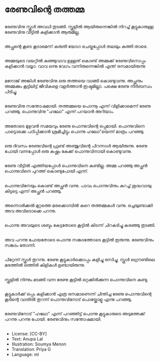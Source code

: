 # രേണുവിന്റെ തത്തമ്മ

##
രേണുവിനു സ്കൂൾ അവധി തുടങ്ങി. സ്കൂളിൽ ആയിരുന്നെങ്കിൽ നിറച്ച് കൂട്ടുകാരുള്ള രേണുവിനു വീട്ടിൽ കളിക്കാൻ ആരുമില്ല. 

##
അച്ഛന്റെ കൂടെ കൂ‍ടാമെന്ന്  കരുതി  യോഗ ചെയ്തപ്പോൾ തലയും കുത്തി  താഴെ.

##
അമ്മയുടെ വയറ്റിൽ കുഞ്ഞുവാവ ഉള്ളത് കൊണ്ട് അമ്മക്ക് രേണുവിനൊപ്പം കളിക്കാൻ വയ്യാ. വാവ  ഒന്നു വേഗം വന്നിരുന്നെങ്കിൽ എന്ത് രസമായിരുന്നു 

##
മനോജ് അങ്കിൾ രേണുവിനു   ഒരു തത്തയെ വാങ്ങി കൊണ്ടുവന്നു. അച്ഛനും അമ്മക്കും കൂട്ടിലിട്ട് ജീവികളെ വളർത്താൻ ഇഷ്ടമില്ലാ. പക്ഷെ രേണു നിർബന്ധം പിടിച്ചു.  

##
രേണുവിനു സന്തോഷമായി. തത്തമ്മയെ  പൊന്നൂ എന്ന് വിളിക്കാമെന്ന് രേണു പറഞ്ഞു.  പൊന്നുവിനു "ഹലോ" എന്ന് പറയാൻ അറിയാം.

##
അതോടെ മുഴുവൻ  സമയവും രേണു പൊന്നുവിന്റെ ഒപ്പമായി.  പൊന്നുവിനെ പാട്ടൊക്കെ പ‍ഠിപ്പിക്കാൻ ശ്രമിച്ചിട്ടും   പൊന്നു  ഹലോ"യെന്ന് മാത്രം പറഞ്ഞു. 

##
ഒരു ദിവസം രേണുവിന്റെ ഫ്രണ്ട് അഞ്ജുവിന്റെ പിറന്നാൾ ആയിരുന്നു. രേണു  പോയി വന്നപ്പോൾ ഒരു  കഷ്ണം കേക്ക്  പൊന്നുവിനായി കൊണ്ടുവന്നു.

##
രേണു വീട്ടിൽ എത്തിയപ്പോൾ പൊന്നുവിനെ കണ്ടില്ല. അമ്മ പറഞ്ഞു  അച്ഛൻ പൊന്നുവിനെ പുറത്ത് കൊണ്ടുപോയി എന്ന്. 

##
പൊന്നുവിനേയും കൊണ്ട് അച്ഛൻ വന്നു. പാവം പൊന്നുവിനും കു‍റച്ച്  ശുദ്ധവായു കിട്ടട്ടെ എന്ന് അച്ഛൻ പറഞ്ഞു. 

##
അന്നൊരിക്കൽ മുറ്റത്തെ മരക്കൊമ്പിൽ കുറെ തത്തമ്മകൾ വന്നു. ഒച്ചയുണ്ടാക്കി അവ അവിടൊക്കെ പറന്നു.

##
പൊന്നു അവയുടെ ശബ്ദം കേട്ടതോടെ കൂട്ടിൽ കിടന്ന് ചിറകടിച്ചു കരഞ്ഞു തുടങ്ങി.

##
അവ പറന്നു പോയതോടെ പൊന്നു സങ്കടത്തോടെ കൂട്ടിൽ ഇരുന്നു. രേണുവിനും  സങ്കടം തോന്നി. 

##
പിറ്റേന്ന് സ്കൂൾ തുറന്നു. രേണു  കൂട്ടുകാർക്കൊപ്പം കളിച്ചു രസിച്ചു. സ്കൂൾ  ഗ്രൌണ്ടിലെ മരത്തിൽ ഒത്തിരി കിളികൾ ഉണ്ടായിരുന്നു. 

##
സ്കൂളിൽ നിന്നും മടങ്ങി വന്ന രേണു കൂട്ടിൽ  ഒറ്റക്കിരിക്കുന്ന പൊന്നുവിനെ കണ്ടു.

##
കൂട്ടുകാർക്ക് ഒപ്പം കളിക്കാൻ എത്ര രസമാണെന്ന് ചിന്തിച്ച രേണു പൊന്നുവിന്റെ കൂടിന്റെ വാതിൽ തുറന്ന് പൊന്നുവിനോട് പൊയ്ക്കോളൂ എന്നു പറഞ്ഞു.

##
രേണുവിനോട്  "ഹലോ" എന്ന് പറഞ്ഞിട്ട് പൊന്നു   കൂട്ടുകാരുടെ അ‍ടുത്തേക്ക് പറന്നു പറന്നു പോയി. രേണുവിനും സന്തോഷമായി. 

##
* License: [CC-BY]
* Text: Anupa Lal
* Illustration: Soumya Menon
* Translation: Priya G
* Language: ml
